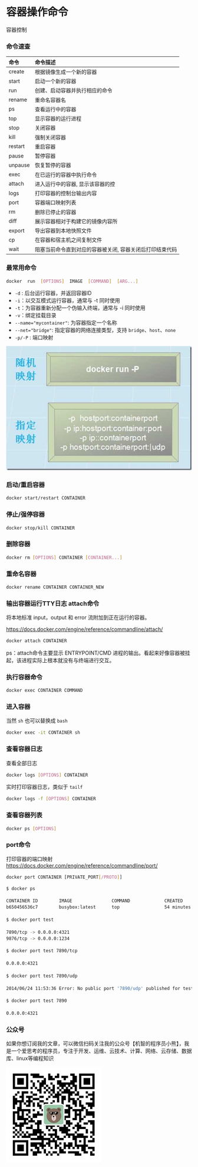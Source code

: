 # 容器操作命令

容器控制

### 命令速查

|命令|	命令描述|
|:-----|:-----|
|create|	根据镜像生成一个新的容器|
|start|	启动一个新的容器|
|run|	创建、启动容器并执行相应的命令|
|rename|	重命名容器名|
|ps|	查看运行中的容器|
|top|	显示容器的运行进程|
|stop|	关闭容器|
|kill|	强制关闭容器|
|restart|	重启容器|
|pause|	暂停容器|
|unpause|	恢复暂停的容器|
|exec|	在已运行的容器中执行命令|
|attach|	进入运行中的容器, 显示该容器的控|制台界面。||
|logs|	打印容器的控制台输出内容|
|port|	容器端口映射列表|
|rm|	删除已停止的容器|
|diff|	展示容器相对于构建它的镜像内容所|做的改变||
|export|	导出容器到本地快照文件|
|cp|	在容器和宿主机之间复制文件|
|wait|	阻塞当前命令直到对应的容器被关闭, 容器关闭后打印结束代码|

### 最常用命令

``` BASH
docker  run  [OPTIONS]  IMAGE  [COMMAND]  [ARG...]
```

* `-d` : 后台运行容器，并返回容器ID
* `-i`：以交互模式运行容器，通常与 -t 同时使用
* `-t`：为容器重新分配一个伪输入终端，通常与 -i 同时使用
* `-v`：绑定挂载目录
* `--name="mycontainer"`: 为容器指定一个名称
* `--net="bridge"`: 指定容器的网络连接类型，支持 `bridge`、`host`、`none`
* `-p/-P` : 端口映射

![](images/docker-port.jpg)

### 启动/重启容器

``` BASH
docker start/restart CONTAINER
```

### 停止/强停容器

``` BASH
docker stop/kill CONTAINER
```

### 删除容器

``` BASH
docker rm [OPTIONS] CONTAINER [CONTAINER...]
```

### 重命名容器

``` BASH
docker rename CONTAINER CONTAINER_NEW
```

### 输出容器运行TTY日志 attach命令

将本地标准 input，output 和 error 流附加到正在运行的容器。

https://docs.docker.com/engine/reference/commandline/attach/

``` BASH
docker attach CONTAINER
```

ps：attach命令主要显示 ENTRYPOINT/CMD 进程的输出。看起来好像容器被挂起，该进程实际上根本就没有与终端进行交互。

### 执行容器命令

``` BASH
docker exec CONTAINER COMMAND
```

### 进入容器

当然 `sh` 也可以替换成 `bash`

``` BASH
docker exec -it CONTAINER sh
```

### 查看容器日志

查看全部日志

``` BASH
docker logs [OPTIONS] CONTAINER
```

实时打印容器日志，类似于 `tailf`

``` BASH
docker logs -f [OPTIONS] CONTAINER
```

### 查看容器列表

``` BASH
docker ps [OPTIONS]
```

### port命令

打印容器的端口映射
https://docs.docker.com/engine/reference/commandline/port/

``` BASH
docker port CONTAINER [PRIVATE_PORT[/PROTO]]
```

``` BASH
$ docker ps

CONTAINER ID        IMAGE               COMMAND             CREATED             STATUS              PORTS                                            NAMES
b650456536c7        busybox:latest      top                 54 minutes ago      Up 54 minutes       0.0.0.0:1234->9876/tcp, 0.0.0.0:4321->7890/tcp   test

$ docker port test

7890/tcp -> 0.0.0.0:4321
9876/tcp -> 0.0.0.0:1234

$ docker port test 7890/tcp

0.0.0.0:4321

$ docker port test 7890/udp

2014/06/24 11:53:36 Error: No public port '7890/udp' published for test

$ docker port test 7890

0.0.0.0:4321
```

### 公众号

如果你想订阅我的文章，可以微信扫码关注我的公众号【机智的程序员小熊】，我是一个爱思考的程序员，专注于开发、运维、云技术、计算、网络、云存储、数据库、linux等编程知识

![](./images/gzh.jpg)
